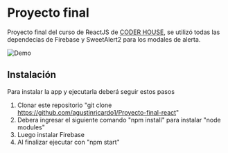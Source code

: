 # Proyecto final
Proyecto final del curso de ReactJS de <a href="https://www.coderhouse.com/">CODER HOUSE</a>, se utilizó todas las dependecias de Firebase y SweetAlert2 para los modales de alerta.


![Demo](demo/demo.gif)

## Instalación
Para instalar la app y ejecutarla deberá seguir estos pasos

1) Clonar este repositorio "git clone https://github.com/agustinricardo1/Proyecto-final-react"
2) Debera ingresar el siguiente comando "npm install" para instalar "node modules"
3) Luego instalar Firebase
4) Al finalizar ejecutar con "npm start"


